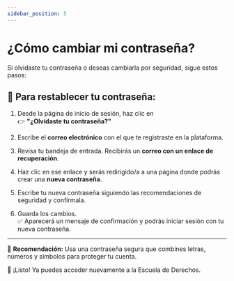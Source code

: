 ```yaml
---
sidebar_position: 5
---
```


# ¿Cómo cambiar mi contraseña?

Si olvidaste tu contraseña o deseas cambiarla por seguridad, sigue estos pasos:

## 🔄 Para restablecer tu contraseña:

1. Desde la página de inicio de sesión, haz clic en  
   👉 **"¿Olvidaste tu contraseña?"**

2. Escribe el **correo electrónico** con el que te registraste en la plataforma.

3. Revisa tu bandeja de entrada. Recibirás un **correo con un enlace de recuperación**.

4. Haz clic en ese enlace y serás redirigido/a a una página donde podrás crear una **nueva contraseña**.

5. Escribe tu nueva contraseña siguiendo las recomendaciones de seguridad y confírmala.

6. Guarda los cambios.  
   ✅ Aparecerá un mensaje de confirmación y podrás iniciar sesión con tu nueva contraseña.

---

📌 **Recomendación:** Usa una contraseña segura que combines letras, números y símbolos para proteger tu cuenta.

🔐 ¡Listo! Ya puedes acceder nuevamente a la Escuela de Derechos.


